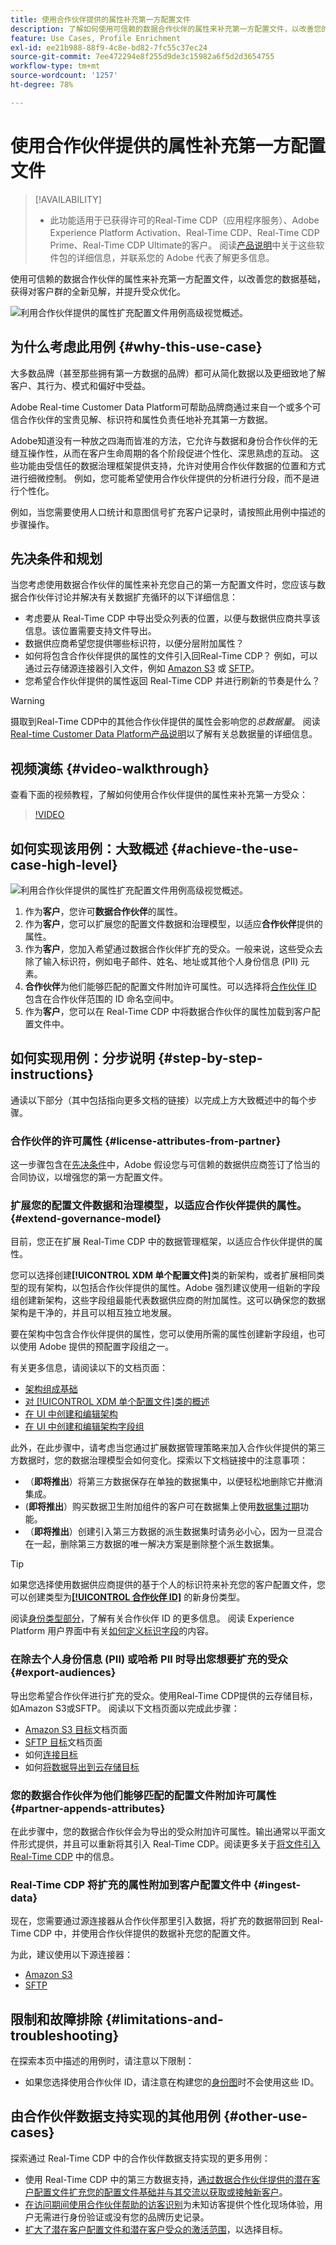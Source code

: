 ```yaml
---
title: 使用合作伙伴提供的属性补充第一方配置文件
description: 了解如何使用可信赖的数据合作伙伴的属性来补充第一方配置文件，以改善您的数据基础，获得对客户群的全新见解，并提升受众优化。
feature: Use Cases, Profile Enrichment
exl-id: ee21b988-88f9-4c8e-bd82-7fc55c37ec24
source-git-commit: 7ee472294e8f255d9de3c15982a6f5d2d3654755
workflow-type: tm+mt
source-wordcount: '1257'
ht-degree: 78%

---
```


# 使用合作伙伴提供的属性补充第一方配置文件

>[!AVAILABILITY]
>
>* 此功能适用于已获得许可的Real-Time CDP（应用程序服务）、Adobe Experience Platform Activation、Real-Time CDP、Real-Time CDP Prime、Real-Time CDP Ultimate的客户。 阅读[产品说明](https://helpx.adobe.com/legal/product-descriptions.html)中关于这些软件包的详细信息，并联系您的 Adobe 代表了解更多信息。

使用可信赖的数据合作伙伴的属性来补充第一方配置文件，以改善您的数据基础，获得对客户群的全新见解，并提升受众优化。

![利用合作伙伴提供的属性扩充配置文件用例高级视觉概述。](/help/rtcdp/assets/partner-data/enrichment/enrichment-use-case-overview.png)

## 为什么考虑此用例 {#why-this-use-case}

大多数品牌（甚至那些拥有第一方数据的品牌）都可从简化数据以及更细致地了解客户、其行为、模式和偏好中受益。

Adobe Real-time Customer Data Platform可帮助品牌商通过来自一个或多个可信合作伙伴的宝贵见解、标识符和属性负责任地补充其第一方数据。

Adobe知道没有一种放之四海而皆准的方法，它允许与数据和身份合作伙伴的无缝互操作性，从而在客户生命周期的各个阶段促进个性化、深思熟虑的互动。 这些功能由受信任的数据治理框架提供支持，允许对使用合作伙伴数据的位置和方式进行细微控制。 例如，您可能希望使用合作伙伴提供的分析进行分段，而不是进行个性化。

例如，当您需要使用人口统计和意图信号扩充客户记录时，请按照此用例中描述的步骤操作。

## 先决条件和规划

当您考虑使用数据合作伙伴的属性来补充您自己的第一方配置文件时，您应该与数据合作伙伴讨论并解决有关数据扩充循环的以下详细信息：

* 考虑要从 Real-Time CDP 中导出受众列表的位置，以便与数据供应商共享该信息。该位置需要支持文件导出。
* 数据供应商希望您提供哪些标识符，以便分层附加属性？
* 如何将包含合作伙伴提供的属性的文件引入回Real-Time CDP？ 例如，可以通过云存储源连接器引入文件，例如 [Amazon S3](/help/sources/connectors/cloud-storage/s3.md) 或 [SFTP](/help/sources/connectors/cloud-storage/sftp.md)。
* 您希望合作伙伴提供的属性返回 Real-Time CDP 并进行刷新的节奏是什么？

>[!WARNING]
>
>摄取到Real-Time CDP中的其他合作伙伴提供的属性会影响您的&#x200B;*总数据量*。 阅读[Real-time Customer Data Platform产品说明](https://helpx.adobe.com/legal/product-descriptions/real-time-customer-data-platform.html)以了解有关总数据量的详细信息。

## 视频演练 {#video-walkthrough}

查看下面的视频教程，了解如何使用合作伙伴提供的属性来补充第一方受众：

>[!VIDEO](https://video.tv.adobe.com/v/3423075/?learn=on)

## 如何实现该用例：大致概述 {#achieve-the-use-case-high-level}

![利用合作伙伴提供的属性扩充配置文件用例高级视觉概述。](/help/rtcdp/assets/partner-data/enrichment/enrichment-use-case-steps.png)

1. 作为&#x200B;**客户**，您许可&#x200B;**数据合作伙伴**&#x200B;的属性。
2. 作为&#x200B;**客户**，您可以扩展您的配置文件数据和治理模型，以适应&#x200B;**合作伙伴**&#x200B;提供的属性。
3. 作为&#x200B;**客户**，您加入希望通过数据合作伙伴扩充的受众。一般来说，这些受众去除了输入标识符，例如电子邮件、姓名、地址或其他个人身份信息 (PII) 元素。
4. **合作伙伴**&#x200B;为他们能够匹配的配置文件附加许可属性。可以选择将[合作伙伴 ID ](/help/identity-service/features/namespaces.md)包含在合作伙伴范围的 ID 命名空间中。
5. 作为&#x200B;**客户**，您可以在 Real-Time CDP 中将数据合作伙伴的属性加载到客户配置文件中。

## 如何实现用例：分步说明 {#step-by-step-instructions}

通读以下部分（其中包括指向更多文档的链接）以完成上方大致概述中的每个步骤。

### 合作伙伴的许可属性 {#license-attributes-from-partner}

这一步骤包含在[先决条件](#prerequisites-and-planning)中，Adobe 假设您与可信赖的数据供应商签订了恰当的合同协议，以增强您的第一方配置文件。

### 扩展您的配置文件数据和治理模型，以适应合作伙伴提供的属性。 {#extend-governance-model}

目前，您正在扩展 Real-Time CDP 中的数据管理框架，以适应合作伙伴提供的属性。

您可以选择创建&#x200B;**[!UICONTROL XDM 单个配置文件]**&#x200B;类的新架构，或者扩展相同类型的现有架构，以包括合作伙伴提供的属性。Adobe 强烈建议使用一组新的字段组创建新架构，这些字段组最能代表数据供应商的附加属性。这可以确保您的数据架构是干净的，并且可以相互独立地发展。

要在架构中包含合作伙伴提供的属性，您可以使用所需的属性创建新字段组，也可以使用 Adobe 提供的预配置字段组之一。

有关更多信息，请阅读以下的文档页面：

* [架构组成基础](/help/xdm/schema/composition.md)
* [对 [!UICONTROL XDM 单个配置文件]类的概述](/help/xdm/classes/individual-profile.md)
* [在 UI 中创建和编辑架构](/help/xdm/ui/resources/schemas.md)
* [在 UI 中创建和编辑架构字段组](/help/xdm/ui/resources/field-groups.md)

<!--

Commenting out links for now
* [Create and edit schemas using the API](/help/xdm/api/schemas.md#create)
* [Update an existing schema to add field groups using the API](/help/xdm/api/schemas.md#patch)
* Link to new field group documentation page when it exists

-->

此外，在此步骤中，请考虑当您通过扩展数据管理策略来加入合作伙伴提供的第三方数据时，您的数据治理模型会如何变化。探索以下文档链接中的注意事项：

* （**即将推出**）将第三方数据保存在单独的数据集中，以便轻松地删除它并撤消集成。
* (**即将推出**）购买数据卫生附加组件的客户可在数据集上使用[数据集过期](/help/hygiene/ui/dataset-expiration.md)功能。
* （**即将推出**）创建引入第三方数据的派生数据集时请务必小心，因为一旦混合在一起，删除第三方数据的唯一解决方案是删除整个派生数据集。

>[!TIP]
>
>如果您选择使用数据供应商提供的基于个人的标识符来补充您的客户配置文件，您可以创建类型为&#x200B;**[[!UICONTROL 合作伙伴 ID]](/help/identity-service/features/namespaces.md)** 的新身份类型。
>
>阅读[身份类型部分](/help/identity-service/features/namespaces.md)，了解有关合作伙伴 ID 的更多信息。
>阅读 Experience Platform 用户界面中有关[如何定义标识字段](/help/xdm/ui/fields/identity.md)的内容。

### 在除去个人身份信息 (PII) 或哈希 PII 时导出您想要扩充的受众 {#export-audiences}

导出您希望合作伙伴进行扩充的受众。使用Real-Time CDP提供的云存储目标，如Amazon S3或SFTP。 阅读以下文档页面以完成此步骤：

* [Amazon S3 目标](/help/destinations/catalog/cloud-storage/amazon-s3.md)文档页面
* [SFTP 目标](/help/destinations/catalog/cloud-storage/sftp.md)文档页面
* 如何[连接目标](/help/destinations/ui/connect-destination.md)
* 如何[将数据导出到云存储目标](/help/destinations/ui/activate-batch-profile-destinations.md)

### 您的数据合作伙伴为他们能够匹配的配置文件附加许可属性 {#partner-appends-attributes}

在此步骤中，您的数据合作伙伴会为导出的受众附加许可属性。输出通常以平面文件形式提供，并且可以重新将其引入 Real-Time CDP。阅读更多关于[将文件引入 Real-Time CDP](/help/ingestion/tutorials/ingest-batch-data.md#upload-file) 中的信息。

### Real-Time CDP 将扩充的属性附加到客户配置文件中 {#ingest-data}

现在，您需要通过源连接器从合作伙伴那里引入数据，将扩充的数据带回到 Real-Time CDP 中，并使用合作伙伴提供的数据补充您的配置文件。

为此，建议使用以下源连接器：

* [Amazon S3](/help/sources/connectors/cloud-storage/s3.md)
* [SFTP](/help/sources/connectors/cloud-storage/sftp.md)

## 限制和故障排除 {#limitations-and-troubleshooting}

在探索本页中描述的用例时，请注意以下限制：

* 如果您选择使用合作伙伴 ID，请注意在构建您的[身份图](/help/identity-service/features/identity-graph-viewer.md)时不会使用这些 ID。

## 由合作伙伴数据支持实现的其他用例 {#other-use-cases}

探索通过 Real-Time CDP 中的合作伙伴数据支持实现的更多用例：

* 使用 Real-Time CDP 中的第三方数据支持，[通过数据合作伙伴提供的潜在客户配置文件扩充您的配置文件基础并与其交流以获取或接触新客户](/help/rtcdp/partner-data/prospecting.md)。
* [在访问期间使用合作伙伴帮助的访客识别](/help/rtcdp/partner-data/onsite-personalization.md)为未知访客提供个性化现场体验，用户无需进行身份验证或没有您的品牌历史记录。
* [扩大了潜在客户配置文件和潜在客户受众的激活范围](/help/destinations/ui/activate-prospect-audiences.md)，以选择目标。
